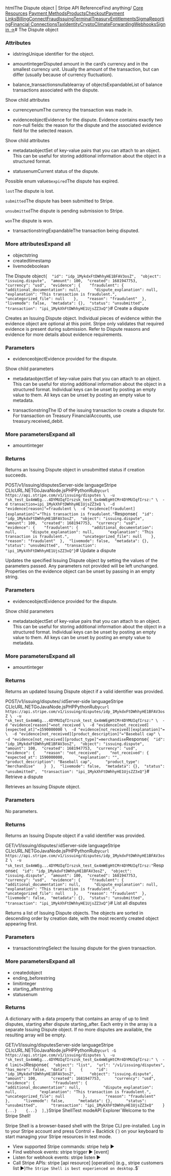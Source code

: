 htmlThe Dispute object | Stripe API Reference[](/api)Find anything/
[Core Resources](#)
[Payment Methods](#)[Products](#)[Checkout](#)[Payment Links](#)[Billing](#)[Connect](#)[Fraud](#)[Issuing](#)[Terminal](#)[Treasury](#)[Entitlements](#)[Sigma](#)[Reporting](#)[Financial Connections](#)[Tax](#)[Identity](#)[Crypto](#)[Climate](#)[Forwarding](#)[Webhooks](#)[Sign in →](https://dashboard.stripe.com/login)# The Dispute object

### Attributes

- idstringUnique identifier for the object.


- amountintegerDisputed amount in the card’s currency and in the smallest currency unit. Usually the amount of the transaction, but can differ (usually because of currency fluctuation).


- balance_transactionsnullablearray of objectsExpandableList of balance transactions associated with the dispute.

Show child attributes
- currencyenumThe currency the transaction was made in.


- evidenceobjectEvidence for the dispute. Evidence contains exactly two non-null fields: the reason for the dispute and the associated evidence field for the selected reason.

Show child attributes
- metadataobjectSet of key-value pairs that you can attach to an object. This can be useful for storing additional information about the object in a structured format.


- statusenumCurrent status of the dispute.

Possible enum values`expired`The dispute has expired.

`lost`The dispute is lost.

`submitted`The dispute has been submitted to Stripe.

`unsubmitted`The dispute is pending submission to Stripe.

`won`The dispute is won.


- transactionstringExpandableThe transaction being disputed.



### More attributesExpand all

- objectstring
- createdtimestamp
- livemodeboolean

The Dispute object`{  "id": "idp_1MykdxFtDWhhyHE1BFAV3osZ",  "object": "issuing.dispute",  "amount": 100,  "created": 1681947753,  "currency": "usd",  "evidence": {    "fraudulent": {      "additional_documentation": null,      "dispute_explanation": null,      "explanation": "This transaction is fraudulent.",      "uncategorized_file": null    },    "reason": "fraudulent"  },  "livemode": false,  "metadata": {},  "status": "unsubmitted",  "transaction": "ipi_1MykXhFtDWhhyHE1UjsZZ3xQ"}`# Create a dispute

Creates an Issuing Dispute object. Individual pieces of evidence within the evidence object are optional at this point. Stripe only validates that required evidence is present during submission. Refer to Dispute reasons and evidence for more details about evidence requirements.

### Parameters

- evidenceobjectEvidence provided for the dispute.

Show child parameters
- metadataobjectSet of key-value pairs that you can attach to an object. This can be useful for storing additional information about the object in a structured format. Individual keys can be unset by posting an empty value to them. All keys can be unset by posting an empty value to metadata.


- transactionstringThe ID of the issuing transaction to create a dispute for. For transaction on Treasury FinancialAccounts, use treasury.received_debit.



### More parametersExpand all

- amountinteger

### Returns

Returns an Issuing Dispute object in unsubmitted status if creation succeeds.

POST/v1/issuing/disputesServer-side languageStripe CLIcURL.NETGoJavaNode.jsPHPPythonRuby[](#)[](#)`curl https://api.stripe.com/v1/issuing/disputes \  -u "sk_test_Gx4mWEg...4DYMUIqfIrszsk_test_Gx4mWEgHtCMr4DYMUIqfIrsz:" \  -d transaction=ipi_1MykXhFtDWhhyHE1UjsZZ3xQ \  -d "evidence[reason]"=fraudulent \  -d "evidence[fraudulent][explanation]"="This transaction is fraudulent."`Response`{  "id": "idp_1MykdxFtDWhhyHE1BFAV3osZ",  "object": "issuing.dispute",  "amount": 100,  "created": 1681947753,  "currency": "usd",  "evidence": {    "fraudulent": {      "additional_documentation": null,      "dispute_explanation": null,      "explanation": "This transaction is fraudulent.",      "uncategorized_file": null    },    "reason": "fraudulent"  },  "livemode": false,  "metadata": {},  "status": "unsubmitted",  "transaction": "ipi_1MykXhFtDWhhyHE1UjsZZ3xQ"}`# Update a dispute

Updates the specified Issuing Dispute object by setting the values of the parameters passed. Any parameters not provided will be left unchanged. Properties on the evidence object can be unset by passing in an empty string.

### Parameters

- evidenceobjectEvidence provided for the dispute.

Show child parameters
- metadataobjectSet of key-value pairs that you can attach to an object. This can be useful for storing additional information about the object in a structured format. Individual keys can be unset by posting an empty value to them. All keys can be unset by posting an empty value to metadata.



### More parametersExpand all

- amountinteger

### Returns

Returns an updated Issuing Dispute object if a valid identifier was provided.

POST/v1/issuing/disputes/:idServer-side languageStripe CLIcURL.NETGoJavaNode.jsPHPPythonRuby[](#)[](#)`curl https://api.stripe.com/v1/issuing/disputes/idp_1MykdxFtDWhhyHE1BFAV3osZ \  -u "sk_test_Gx4mWEg...4DYMUIqfIrszsk_test_Gx4mWEgHtCMr4DYMUIqfIrsz:" \  -d "evidence[reason]"=not_received \  -d "evidence[not_received][expected_at]"=1590000000 \  -d "evidence[not_received][explanation]"= \  -d "evidence[not_received][product_description]"="Baseball cap" \  -d "evidence[not_received][product_type]"=merchandise`Response`{  "id": "idp_1MykdxFtDWhhyHE1BFAV3osZ",  "object": "issuing.dispute",  "amount": 100,  "created": 1681947753,  "currency": "usd",  "evidence": {    "reason": "not_received",    "not_received": {      "expected_at": 1590000000,      "explanation": "",      "product_description": "Baseball cap",      "product_type": "merchandise"    }  },  "livemode": false,  "metadata": {},  "status": "unsubmitted",  "transaction": "ipi_1MykXhFtDWhhyHE1UjsZZ3xQ"}`# Retrieve a dispute

Retrieves an Issuing Dispute object.

### Parameters

No parameters.

### Returns

Returns an Issuing Dispute object if a valid identifier was provided.

GET/v1/issuing/disputes/:idServer-side languageStripe CLIcURL.NETGoJavaNode.jsPHPPythonRuby[](#)[](#)`curl https://api.stripe.com/v1/issuing/disputes/idp_1MykdxFtDWhhyHE1BFAV3osZ \  -u "sk_test_Gx4mWEg...4DYMUIqfIrszsk_test_Gx4mWEgHtCMr4DYMUIqfIrsz:"`Response`{  "id": "idp_1MykdxFtDWhhyHE1BFAV3osZ",  "object": "issuing.dispute",  "amount": 100,  "created": 1681947753,  "currency": "usd",  "evidence": {    "fraudulent": {      "additional_documentation": null,      "dispute_explanation": null,      "explanation": "This transaction is fraudulent.",      "uncategorized_file": null    },    "reason": "fraudulent"  },  "livemode": false,  "metadata": {},  "status": "unsubmitted",  "transaction": "ipi_1MykXhFtDWhhyHE1UjsZZ3xQ"}`# List all disputes

Returns a list of Issuing Dispute objects. The objects are sorted in descending order by creation date, with the most recently created object appearing first.

### Parameters

- transactionstringSelect the Issuing dispute for the given transaction.



### More parametersExpand all

- createdobject
- ending_beforestring
- limitinteger
- starting_afterstring
- statusenum

### Returns

A dictionary with a data property that contains an array of up to limit disputes, starting after dispute starting_after. Each entry in the array is a separate Issuing Dispute object. If no more disputes are available, the resulting array will be empty.

GET/v1/issuing/disputesServer-side languageStripe CLIcURL.NETGoJavaNode.jsPHPPythonRuby[](#)[](#)`curl -G https://api.stripe.com/v1/issuing/disputes \  -u "sk_test_Gx4mWEg...4DYMUIqfIrszsk_test_Gx4mWEgHtCMr4DYMUIqfIrsz:" \  -d limit=3`Response`{  "object": "list",  "url": "/v1/issuing/disputes",  "has_more": false,  "data": [    {      "id": "idp_1MykdxFtDWhhyHE1BFAV3osZ",      "object": "issuing.dispute",      "amount": 100,      "created": 1681947753,      "currency": "usd",      "evidence": {        "fraudulent": {          "additional_documentation": null,          "dispute_explanation": null,          "explanation": "This transaction is fraudulent.",          "uncategorized_file": null        },        "reason": "fraudulent"      },      "livemode": false,      "metadata": {},      "status": "unsubmitted",      "transaction": "ipi_1MykXhFtDWhhyHE1UjsZZ3xQ"    }    {...}    {...}  ],}`Stripe ShellTest modeAPI Explorer[](https://stripe.com/docs/stripe-cli#install)`Welcome to the Stripe Shell!

Stripe Shell is a browser-based shell with the Stripe CLI pre-installed. Log in to your
Stripe account and press Control + Backtick (`) on your keyboard to start managing your Stripe
resources in test mode.

- View supported Stripe commands: stripe help ▶️
- Find webhook events: stripe trigger ▶️ [event]
- Listen for webhook events: stripe listen ▶
- Call Stripe APIs: stripe [api resource] [operation] (e.g., stripe customers list ▶️)`The Stripe Shell is best experienced on desktop.`$`